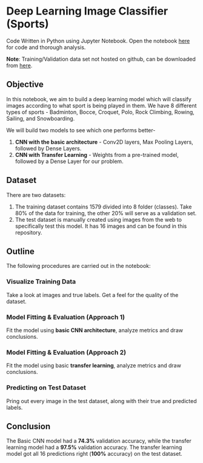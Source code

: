# Deep Learning Image Classifier (Sports) 

Code Written in Python using Jupyter Notebook. Open the notebook [here](https://github.com/sshreyas999/Predicting-College-Admissions-Random-Forest/blob/main/Random%20Forest%20-%20Predicting%20College%20Admissions.ipynb) for code and thorough analysis.

**Note**: Training/Validation data set not hosted on github, can be downloaded from [here](http://vision.stanford.edu/lijiali/event_dataset/).

## Objective  
In this notebook, we aim to build a deep learning model which will classify images according to what sport is being played in them. We have 8 different types of sports - Badminton, Bocce, Croquet, Polo, Rock Climbing, Rowing, Sailing, and Snowboarding.

We will build two models to see which one performs better-  
1. **CNN with the basic architecture** - Conv2D layers, Max Pooling Layers, followed by Dense Layers.
2. **CNN with Transfer Learning** - Weights from a pre-trained model, followed by a Dense Layer for our problem.

## Dataset
There are two datasets:
1. The training dataset contains 1579 divided into 8 folder (classes). Take 80% of the data for training, the other 20% will serve as a validation set.
2. The test dataset is manually created using images from the web to specifically test this model. It has 16 images and can be found in this repository.
## Outline  
The following procedures are carried out in the notebook:
### Visualize Training Data  
Take a look at images and true labels. Get a feel for the quality of the dataset.
### Model Fitting & Evaluation (Approach 1)
Fit the model using **basic CNN architecture**, analyze metrics and draw conclusions.
### Model Fitting & Evaluation (Approach 2)  
Fit the model using basic **transfer learning**, analyze metrics and draw conclusions. 
### Predicting on Test Dataset
Pring out every image in the test dataset, along with their true and predicted labels.

## Conclusion
The Basic CNN model had a **74.3%** validation accuracy, while the transfer learning model had a **97.5%** validation accuracy. The transfer learning model got all 16 predictions right (**100%** accuracy) on the test dataset.

